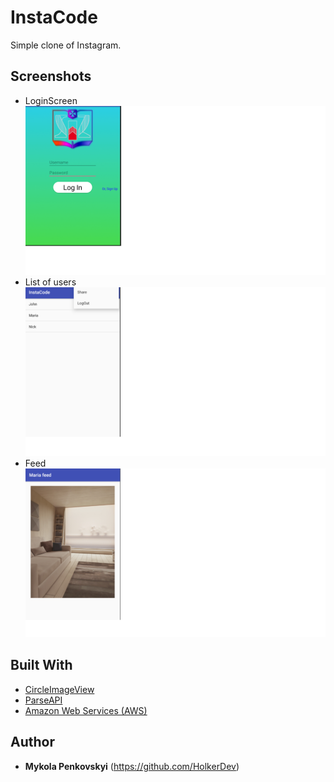 # InstaCode
Simple clone of Instagram.

## Screenshots
* LoginScreen
![alt text](https://github.com/HolkerDev/InstaCode/blob/master/LoginScreen.png)
* List of users
![alt text](https://github.com/HolkerDev/InstaCode/blob/master/UserList.png)
* Feed
![alt text](https://github.com/HolkerDev/InstaCode/blob/master/Feed.png)

## Built With
* [CircleImageView](https://github.com/hdodenhof/CircleImageView)
* [ParseAPI](https://parseplatform.org/)
* [Amazon Web Services (AWS)](https://aws.amazon.com/?nc1=f_ls)

## Author 
* **Mykola Penkovskyi** (https://github.com/HolkerDev)
